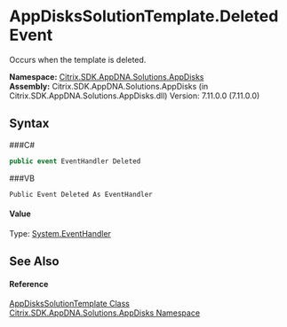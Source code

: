 # AppDisksSolutionTemplate.Deleted Event
 

Occurs when the template is deleted.

**Namespace:**&nbsp;<a href="N_Citrix_SDK_AppDNA_Solutions_AppDisks">Citrix.SDK.AppDNA.Solutions.AppDisks</a><br />**Assembly:**&nbsp;Citrix.SDK.AppDNA.Solutions.AppDisks (in Citrix.SDK.AppDNA.Solutions.AppDisks.dll) Version: 7.11.0.0 (7.11.0.0)

## Syntax

###C#
```csharp
public event EventHandler Deleted
```

###VB
```vbnet
Public Event Deleted As EventHandler
```


#### Value
Type: <a href="http://msdn2.microsoft.com/en-us/library/xhb70ccc" target="_blank">System.EventHandler</a>

## See Also


#### Reference
<a href="T_Citrix_SDK_AppDNA_Solutions_AppDisks_AppDisksSolutionTemplate">AppDisksSolutionTemplate Class</a><br /><a href="N_Citrix_SDK_AppDNA_Solutions_AppDisks">Citrix.SDK.AppDNA.Solutions.AppDisks Namespace</a><br />